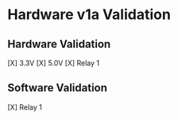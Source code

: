 # Hardware v1a Validation

## Hardware Validation

[X] 3.3V
[X] 5.0V
[X] Relay 1

## Software Validation

[X] Relay 1
